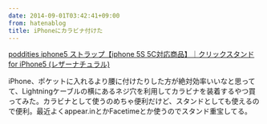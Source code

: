 ```yaml
---
date: 2014-09-01T03:42:41+09:00
from: hatenablog
title: iPhoneにカラビナ付けた
---
```

[poddities iphone5 ストラップ【iphone 5S 5C対応商品】｜クリックスタンド for iPhone5 (レザーナチュラル)](https://www.amazon.co.jp/dp/B00G34F3KE)

iPhone、ポケットに入れるより腰に付けたりした方が絶対効率いいなと思ってて、Lightningケーブルの横にあるネジ穴を利用してカラビナを装着するやつ買ってみた。カラビナとして使うのめちゃ便利だけど、スタンドとしても使えるので便利。最近よくappear.inとかFacetimeとか使うのでスタンド重宝してる。

